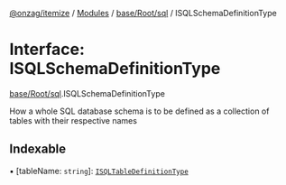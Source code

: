 [@onzag/itemize](../README.md) / [Modules](../modules.md) / [base/Root/sql](../modules/base_Root_sql.md) / ISQLSchemaDefinitionType

# Interface: ISQLSchemaDefinitionType

[base/Root/sql](../modules/base_Root_sql.md).ISQLSchemaDefinitionType

How a whole SQL database schema is to be defined as a collection
of tables with their respective names

## Indexable

▪ [tableName: `string`]: [`ISQLTableDefinitionType`](base_Root_sql.ISQLTableDefinitionType.md)
